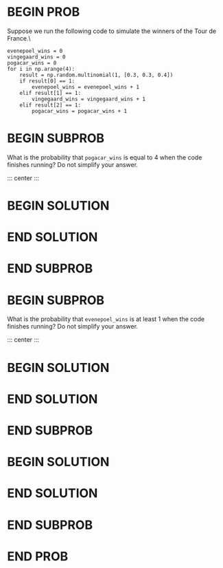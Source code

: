 # BEGIN PROB

Suppose we run the following code to simulate the winners of the Tour de
France.\

    evenepoel_wins = 0
    vingegaard_wins = 0
    pogacar_wins = 0
    for i in np.arange(4):
        result = np.random.multinomial(1, [0.3, 0.3, 0.4])
        if result[0] == 1:
            evenepoel_wins = evenepoel_wins + 1
        elif result[1] == 1:
            vingegaard_wins = vingegaard_wins + 1
        elif result[2] == 1:
            pogacar_wins = pogacar_wins + 1

# BEGIN SUBPROB

What is the probability that `pogacar_wins` is equal to 4 when the code
finishes running? Do not simplify your answer.

::: center
:::

# BEGIN SOLUTION

# END SOLUTION

# END SUBPROB

# BEGIN SUBPROB

What is the probability that `evenepoel_wins` is at least 1 when the
code finishes running? Do not simplify your answer.

::: center
:::

# BEGIN SOLUTION

# END SOLUTION

# END SUBPROB

# BEGIN SOLUTION

# END SOLUTION

# END SUBPROB

# END PROB